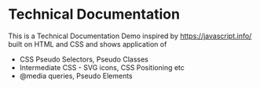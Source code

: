 # Technical Documentation

This is a Technical Documentation Demo inspired by https://javascript.info/ built on HTML and CSS and shows application of

- CSS Pseudo Selectors, Pseudo Classes
- Intermediate CSS - SVG icons, CSS Positioning etc
- @media queries, Pseudo Elements
